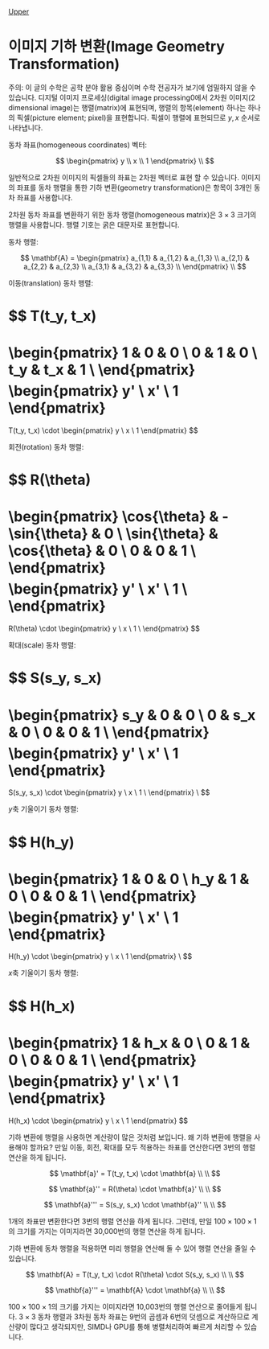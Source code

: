 [Upper](index.md)

# 이미지 기하 변환(Image Geometry Transformation)

주의: 이 글의 수학은 공학 분야 활용 중심이며 수학 전공자가 보기에 엄밀하지 않을 수 있습니다.
디지털 이미지 프로세싱(digital image processing0에서 2차원 이미지(2 dimensional image)는 행렬(matrix)에 표현되며, 행렬의 항목(element) 하나는 하나의 픽셀(picture element; pixel)을 표현합니다. 픽셀이 행렬에 표현되므로 $y, x$ 순서로 나타냅니다.

동차 좌표(homogeneous coordinates) 벡터:

$$
\begin{pmatrix}
y \\
x \\
1
\end{pmatrix}
\\
$$

일반적으로 2차원 이미지의 픽셀들의 좌표는 2차원 벡터로 표현 할 수 있습니다. 이미지의 좌표를 동차 행렬을 통한 기하 변환(geometry transformation)은 항목이 3개인 동차 좌표를 사용합니다.

2차원 동차 좌표를 변환하기 위한 동차 행렬(homogeneous matrix)은 $3 \times 3$ 크기의 행렬을 사용합니다. 행렬 기호는 굵은 대문자로 표현합니다.

동차 행렬:

$$
\mathbf{A} = \begin{pmatrix} 
a_{1,1} & a_{1,2} & a_{1,3} \\
a_{2,1} & a_{2,2} & a_{2,3} \\
a_{3,1} & a_{3,2} & a_{3,3} \\
\end{pmatrix}
\\
$$

이동(translation) 동차 행렬:

$$
T(t_y, t_x)
=
\begin{pmatrix} 
1 & 0 & 0 \\
0 & 1 & 0 \\
t_y & t_x & 1 \\
\end{pmatrix}
$$
$$
\begin{pmatrix}
y' \\
x' \\
1
\end{pmatrix}
=
T(t_y, t_x)
\cdot
\begin{pmatrix}
y \\
x \\
1
\end{pmatrix}
$$

회전(rotation) 동차 행렬:

$$
R(\theta)
=
\begin{pmatrix}
\cos{\theta} & -\sin{\theta} & 0 \\
\sin{\theta} & \cos{\theta} & 0 \\
0 & 0 & 1 \\
\end{pmatrix}
$$
$$
\begin{pmatrix}
y' \\
x' \\
1 \\
\end{pmatrix}
=
R(\theta)
\cdot
\begin{pmatrix}
y \\
x \\
1 \\
\end{pmatrix}
$$

확대(scale) 동차 행렬:

$$
S(s_y, s_x)
=
\begin{pmatrix} 
s_y & 0 & 0 \\
0 & s_x & 0 \\
0 & 0 & 1 \\
\end{pmatrix}
$$
$$
\begin{pmatrix}
y' \\
x' \\
1
\end{pmatrix}
=
S(s_y, s_x)
\cdot
\begin{pmatrix}
y \\
x \\
1 \\
\end{pmatrix}
\\
$$

$y$축 기울이기 동차 행렬:

$$
H(h_y)
=
\begin{pmatrix} 
1 & 0 & 0 \\
h_y & 1 & 0 \\
0 & 0 & 1 \\
\end{pmatrix}
$$
$$
\begin{pmatrix}
y' \\
x' \\
1
\end{pmatrix}
=
H(h_y)
\cdot
\begin{pmatrix}
y \\
x \\
1
\end{pmatrix}
\\
$$

$x$축 기울이기 동차 행렬:

$$
H(h_x)
=
\begin{pmatrix} 
1 & h_x & 0 \\
0 & 1 & 0 \\
0 & 0 & 1 \\
\end{pmatrix}
$$
$$
\begin{pmatrix}
y' \\
x' \\
1
\end{pmatrix}
=
H(h_x)
\cdot
\begin{pmatrix}
y \\
x \\
1
\end{pmatrix}
$$

기하 변환에 행렬을 사용하면 계산량이 많은 것처럼 보입니다. 왜 기하 변환에 행렬을 사용해야 할까요? 만일 이동, 회전, 확대를 모두 적용하는 좌표를 연산한다면 3번의 행렬 연산을 하게 됩니다.

$$
\mathbf{a}' = T(t_y, t_x) \cdot \mathbf{a} \\
\\
$$

$$
\mathbf{a}'' = R(\theta) \cdot \mathbf{a}' \\
\\
$$

$$
\mathbf{a}''' = S(s_y, s_x) \cdot \mathbf{a}'' \\
\\
$$

1개의 좌표만 변환한다면 3번의 행렬 연산을 하게 됩니다. 그런데, 만일 $100\times100 \times 1$의 크기를 가지는 이미지라면 30,000번의 행렬 연산을 하게 됩니다.

기하 변환에 동차 행렬을 적용하면 미리 행렬을 연산해 둘 수 있어 행렬 연산을 줄일 수 있습니다.

$$
\mathbf{A} = T(t_y, t_x) \cdot R(\theta) \cdot S(s_y, s_x) \\
\\
$$

$$
\mathbf{a}''' = \mathbf{A} \cdot \mathbf{a} \\
\\
$$

$100 \times 100 \times 1$의 크기를 가지는 이미지라면 10,003번의 행렬 연산으로 줄어들게 됩니다. $3\times3$ 동차 행렬과 3차원 동차 좌표는 9번의 곱셈과 6번의 덧셈으로 계산하므로 계산량이 많다고 생각되지만, SIMD나 GPU를 통해 병렬처리하여 빠르게 처리할 수 있습니다.


